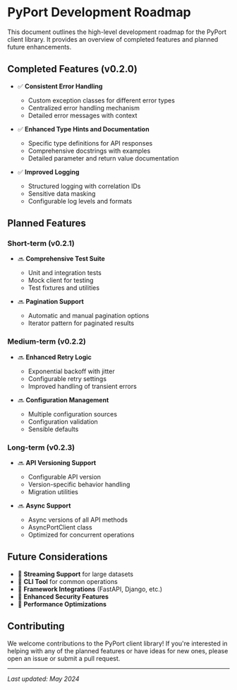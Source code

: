 # PyPort Development Roadmap

This document outlines the high-level development roadmap for the PyPort client library. It provides an overview of completed features and planned future enhancements.

## Completed Features (v0.2.0)

- ✅ **Consistent Error Handling**
  - Custom exception classes for different error types
  - Centralized error handling mechanism
  - Detailed error messages with context

- ✅ **Enhanced Type Hints and Documentation**
  - Specific type definitions for API responses
  - Comprehensive docstrings with examples
  - Detailed parameter and return value documentation

- ✅ **Improved Logging**
  - Structured logging with correlation IDs
  - Sensitive data masking
  - Configurable log levels and formats

## Planned Features

### Short-term (v0.2.1)

- 🔜 **Comprehensive Test Suite**
  - Unit and integration tests
  - Mock client for testing
  - Test fixtures and utilities

- 🔜 **Pagination Support**
  - Automatic and manual pagination options
  - Iterator pattern for paginated results

### Medium-term (v0.2.2)

- 🔜 **Enhanced Retry Logic**
  - Exponential backoff with jitter
  - Configurable retry settings
  - Improved handling of transient errors

- 🔜 **Configuration Management**
  - Multiple configuration sources
  - Configuration validation
  - Sensible defaults

### Long-term (v0.2.3)

- 🔜 **API Versioning Support**
  - Configurable API version
  - Version-specific behavior handling
  - Migration utilities

- 🔜 **Async Support**
  - Async versions of all API methods
  - AsyncPortClient class
  - Optimized for concurrent operations

## Future Considerations

- 🔄 **Streaming Support** for large datasets
- 🔄 **CLI Tool** for common operations
- 🔄 **Framework Integrations** (FastAPI, Django, etc.)
- 🔄 **Enhanced Security Features**
- 🔄 **Performance Optimizations**

## Contributing

We welcome contributions to the PyPort client library! If you're interested in helping with any of the planned features or have ideas for new ones, please open an issue or submit a pull request.

---

*Last updated: May 2024*
